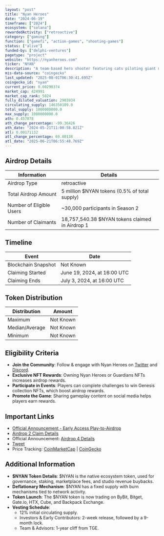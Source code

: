 ```yaml
---
layout: "post"
title: "Nyan Heroes"
date: "2024-06-19"
timeframe: ["2024"]
ecosystem: ["solana"]
rewardedActivity: ["retroactive"]
category: ["gaming"]
function: ["gamefi", "action-games", "shooting-games"]
status: ["alive"]
funded-by: ["delphi-ventures"]
pagetype: "project"
website: "https://nyanheroes.com"
ticker: "NYAN"
description: "A team-based hero shooter featuring cats piloting giant mechs, utilizing unique abilities and strategic combat."
mis-data-source: "coingecko"
last_updated: "2025-08-01T06:30:41.695Z"
coingecko_id: "nyan"
current_price: 0.00290374
market_cap: 424991
market_cap_rank: 5024
fully_diluted_valuation: 2903934
circulating_supply: 146350109.0
total_supply: 1000000000.0
max_supply: 1000000000.0
ath: 0.457078
ath_change_percentage: -99.36426
ath_date: "2024-05-21T11:00:58.821Z"
atl: 0.00171132
atl_change_percentage: 69.80138
atl_date: "2025-06-21T06:55:48.769Z"
---
```


## Airdrop Details

| Information              | Details                                         |
| ------------------------ | ----------------------------------------------- |
| Airdrop Type             | retroactive                                     |
| Total Airdrop Amount     | 5 million $NYAN tokens (0.5% of total supply)   |
| Number of Eligible Users | ~30,000 participants in Season 2                |
| Number of Claimants      | 18,757,540.38 $NYAN tokens claimed in Airdrop 1 |

## Timeline

| Event               | Date                        |
| ------------------- | --------------------------- |
| Blockchain Snapshot | Not Known                   |
| Claiming Started    | June 19, 2024, at 16:00 UTC |
| Claiming Ends       | July 3, 2024, at 16:00 UTC  |

## Token Distribution

| Distribution   | Amount    |
| -------------- | --------- |
| Maximum        | Not Known |
| Median/Average | Not Known |
| Minimum        | Not Known |

## Eligibility Criteria

- **Join the Community**: Follow & engage with Nyan Heroes on [Twitter](https://twitter.com/nyanheroes) and [Discord](https://discord.gg/nyanheroes).
- **Exclusive NFT Rewards**: Owning Nyan Heroes or Guardians NFTs increases airdrop rewards.
- **Participate in Events**: Players can complete challenges to win Genesis collection NFTs, which boost airdrop rewards.
- **Promote the Game**: Sharing gameplay content on social media helps players earn rewards.

## Important Links

- [Official Announcement - Early Access Play-to-Airdrop](https://nyanheroes.medium.com/nyan-heroes-early-access-play-to-airdrop-announcement-2024-11e4a88eecb7)
- [Airdrop 2 Claim Details](https://nyanheroes.medium.com/airdrop-season-2-claim-details-fa8b436f4649)
- Official Announcement: [Airdrop 4 Details](https://resourcehub.nyanheroes.com/portal/airdrop-portal/airdrop/airdrop-4)
- [Tweet](https://x.com/nyanheroes/status/1763137637270094323)
- Price Tracking: [CoinMarketCap](https://coinmarketcap.com/currencies/nyan-heroes) | [CoinGecko](https://www.coingecko.com/en/coins/nyan-heroes)

## Additional Information

- **$NYAN Token Details**: $NYAN is the native ecosystem token, used for governance, staking, marketplace fees, and studio revenue buybacks.
- **Deflationary Mechanism**: $NYAN has a fixed supply with burn mechanisms tied to network activity.
- **Token Launch**: The $NYAN token is now trading on ByBit, Bitget, Gate.io, HTX, Cube, and Backpack Exchange.
- **Vesting Schedule**:
  - 12% initial circulating supply.
  - Investors & Early Contributors: 2-week release, followed by a 9-month lock.
  - Team & Advisors: 1-year cliff from TGE.